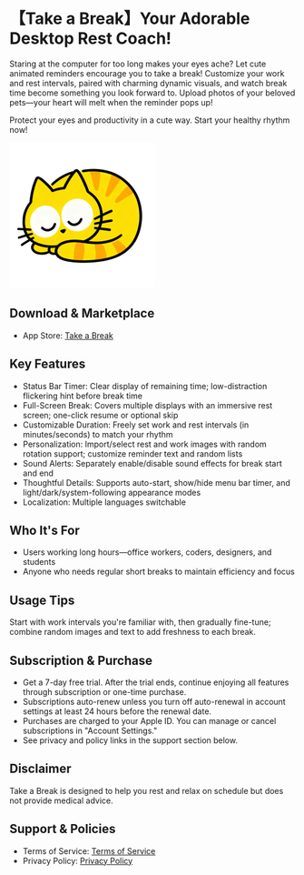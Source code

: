 # 【Take a Break】Your Adorable Desktop Rest Coach!

Staring at the computer for too long makes your eyes ache? Let cute animated reminders encourage you to take a break! Customize your work and rest intervals, paired with charming dynamic visuals, and watch break time become something you look forward to. Upload photos of your beloved pets—your heart will melt when the reminder pops up!

Protect your eyes and productivity in a cute way. Start your healthy rhythm now!

![alt text](assets/takeabreak-icon.png)

## Download & Marketplace

-   App Store: [Take a Break](https://apps.apple.com/us/app/take-a-break-remind-to-break/id6752241455)

## Key Features

-   Status Bar Timer: Clear display of remaining time; low-distraction flickering hint before break time
-   Full-Screen Break: Covers multiple displays with an immersive rest screen; one-click resume or optional skip
-   Customizable Duration: Freely set work and rest intervals (in minutes/seconds) to match your rhythm
-   Personalization: Import/select rest and work images with random rotation support; customize reminder text and random lists
-   Sound Alerts: Separately enable/disable sound effects for break start and end
-   Thoughtful Details: Supports auto-start, show/hide menu bar timer, and light/dark/system-following appearance modes
-   Localization: Multiple languages switchable

## Who It's For

-   Users working long hours—office workers, coders, designers, and students
-   Anyone who needs regular short breaks to maintain efficiency and focus

## Usage Tips

Start with work intervals you're familiar with, then gradually fine-tune; combine random images and text to add freshness to each break.

## Subscription & Purchase

-   Get a 7-day free trial. After the trial ends, continue enjoying all features through subscription or one-time purchase.
-   Subscriptions auto-renew unless you turn off auto-renewal in account settings at least 24 hours before the renewal date.
-   Purchases are charged to your Apple ID. You can manage or cancel subscriptions in "Account Settings."
-   See privacy and policy links in the support section below.

## Disclaimer

Take a Break is designed to help you rest and relax on schedule but does not provide medical advice.

## Support & Policies

-   Terms of Service: [Terms of Service](./terms-of-service.en)
-   Privacy Policy: [Privacy Policy](./privacy-policy.en)
